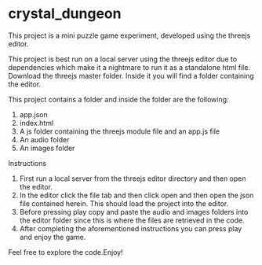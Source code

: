 # crystal_dungeon
This project is a mini puzzle game experiment, developed using the threejs editor.

This project is best run on a local server using the threejs editor due to dependencies which make it a nightmare to run it as a standalone html file.
Download the threejs master folder. Inside it you will find a folder containing the editor.

This project contains a folder and inside the folder are the following:
1. app.json
2. index.html
3. A js folder containing the threejs module file and an app.js file
4. An audio folder
5. An images folder

Instructions
1. First run a local server from the threejs editor directory and then open the editor.
2. In the editor click the file tab and then click open and then open the json file contained herein. This should load the project into the editor.
3. Before pressing play copy and paste the audio and images folders into the editor folder since this is where the files are retrieved in the code.
4. After completing the aforementioned instructions you can press play and enjoy the game.

Feel free to explore the code.Enjoy!
